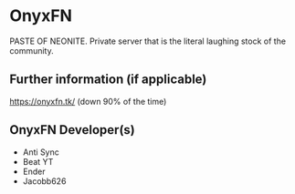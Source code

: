 # OnyxFN

PASTE OF NEONITE.
Private server that is the literal laughing stock of the community.

## Further information (if applicable)

https://onyxfn.tk/ (down 90% of the time)

## OnyxFN Developer(s)

 * Anti Sync
 * Beat YT
 * Ender
 * Jacobb626